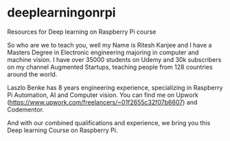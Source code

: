 # deeplearningonrpi
Resources for Deep learning on Raspberry Pi course

So who are we to teach you, well my Name is Ritesh Kanjee and I have a Masters Degree in Electronic engineering majoring in computer and machine vision. I have over 35000 students on Udemy and 30k subscribers on my channel Augmented Startups, teaching people from 128 countries around the world.

Laszlo Benke has 8 years engineering experience, specializing in Raspberry Pi Automation, AI and Computer vision. You can find me on Upwork (https://www.upwork.com/freelancers/~01f2655c32f07b6607) and Codementor.

And with our combined qualifications and experience, we bring you this Deep learning Course on Raspberry Pi. 
